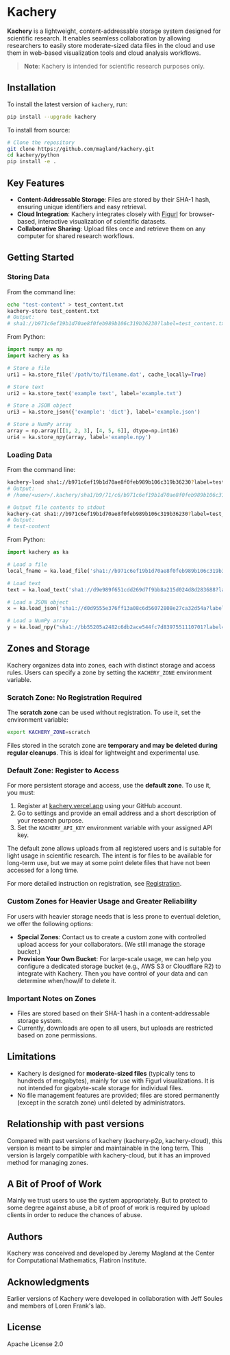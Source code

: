 # Kachery

**Kachery** is a lightweight, content-addressable storage system designed for scientific research. It enables seamless collaboration by allowing researchers to easily store moderate-sized data files in the cloud and use them in web-based visualization tools and cloud analysis workflows.

> **Note**: Kachery is intended for scientific research purposes only.

## Installation

To install the latest version of `kachery`, run:

```bash
pip install --upgrade kachery
```

To install from source:

```bash
# Clone the repository
git clone https://github.com/magland/kachery.git
cd kachery/python
pip install -e .
```

## Key Features
- **Content-Addressable Storage**: Files are stored by their SHA-1 hash, ensuring unique identifiers and easy retrieval.
- **Cloud Integration**: Kachery integrates closely with [Figurl](https://github.com/flatironinstitute/figurl) for browser-based, interactive visualization of scientific datasets.
- **Collaborative Sharing**: Upload files once and retrieve them on any computer for shared research workflows.

## Getting Started

### Storing Data

From the command line:

```bash
echo "test-content" > test_content.txt
kachery-store test_content.txt
# Output:
# sha1://b971c6ef19b1d70ae8f0feb989b106c319b36230?label=test_content.txt
```

From Python:

```python
import numpy as np
import kachery as ka

# Store a file
uri1 = ka.store_file('/path/to/filename.dat', cache_locally=True)

# Store text
uri2 = ka.store_text('example text', label='example.txt')

# Store a JSON object
uri3 = ka.store_json({'example': 'dict'}, label='example.json')

# Store a NumPy array
array = np.array([[1, 2, 3], [4, 5, 6]], dtype=np.int16)
uri4 = ka.store_npy(array, label='example.npy')
```

### Loading Data

From the command line:

```bash
kachery-load sha1://b971c6ef19b1d70ae8f0feb989b106c319b36230?label=test_content.txt
# Output:
# /home/<user>/.kachery/sha1/b9/71/c6/b971c6ef19b1d70ae8f0feb989b106c319b36230

# Output file contents to stdout
kachery-cat sha1://b971c6ef19b1d70ae8f0feb989b106c319b36230?label=test_content.txt
# Output:
# test-content
```

From Python:

```python
import kachery as ka

# Load a file
local_fname = ka.load_file('sha1://b971c6ef19b1d70ae8f0feb989b106c319b36230?label=test_content.txt')

# Load text
text = ka.load_text('sha1://d9e989f651cdd269d7f9bb8a215d024d8d283688?label=example.txt')

# Load a JSON object
x = ka.load_json('sha1://d0d9555e376ff13a08c6d56072808e27ca32d54a?label=example.json')

# Load a NumPy array
y = ka.load_npy("sha1://bb55205a2482c6db2ace544fc7d8397551110701?label=example.npy")
```

## Zones and Storage

Kachery organizes data into zones, each with distinct storage and access rules. Users can specify a zone by setting the `KACHERY_ZONE` environment variable.

### Scratch Zone: No Registration Required

The **scratch zone** can be used without registration. To use it, set the environment variable:

```bash
export KACHERY_ZONE=scratch
```

Files stored in the scratch zone are **temporary and may be deleted during regular cleanups**. This is ideal for lightweight and experimental use.

### Default Zone: Register to Access

For more persistent storage and access, use the **default zone**. To use it, you must:

1. Register at [kachery.vercel.app](https://kachery.vercel.app) using your GitHub account.
2. Go to settings and provide an email address and a short description of your research purpose.
3. Set the `KACHERY_API_KEY` environment variable with your assigned API key.

The default zone allows uploads from all registered users and is suitable for light usage in scientific research. The intent is for files to be available for long-term use, but we may at some point delete files that have not been accessed for a long time.

For more detailed instruction on registration, see [Registration](doc/registration.md).

### Custom Zones for Heavier Usage and Greater Reliability

For users with heavier storage needs that is less prone to eventual deletion, we offer the following options:

- **Special Zones**: Contact us to create a custom zone with controlled upload access for your collaborators. (We still manage the storage bucket.)
- **Provision Your Own Bucket**: For large-scale usage, we can help you configure a dedicated storage bucket (e.g., AWS S3 or Cloudflare R2) to integrate with Kachery. Then you have control of your data and can determine when/how/if to delete it.

### Important Notes on Zones

- Files are stored based on their SHA-1 hash in a content-addressable storage system.
- Currently, downloads are open to all users, but uploads are restricted based on zone permissions.

## Limitations

- Kachery is designed for **moderate-sized files** (typically tens to hundreds of megabytes), mainly for use with Figurl visualizations. It is not intended for gigabyte-scale storage for individual files.
- No file management features are provided; files are stored permanently (except in the scratch zone) until deleted by administrators.

## Relationship with past versions

Compared with past versions of kachery (kachery-p2p, kachery-cloud), this version is meant to be simpler and maintainable in the long term. This version is largely compatible with kachery-cloud, but it has an improved method for managing zones.

## A Bit of Proof of Work

Mainly we trust users to use the system appropriately. But to protect to some degree against abuse, a bit of proof of work is required by upload clients in order to reduce the chances of abuse.

## Authors

Kachery was conceived and developed by Jeremy Magland at the Center for Computational Mathematics, Flatiron Institute.

## Acknowledgments

Earlier versions of Kachery were developed in collaboration with Jeff Soules and members of Loren Frank's lab.

## License

Apache License 2.0